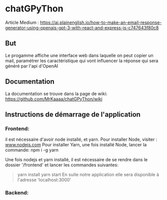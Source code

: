 # chatGPyThon

Article Medium : https://ai.plainenglish.io/how-to-make-an-email-response-generator-using-openais-gpt-3-with-react-and-express-js-c747643f80c8

## But
Le progamme affiche une interface web dans laquelle on peut copier un mail, paramétrer les caractéristique qui vont influencer la réponse qui sera généré par l'api d'OpenAI

## Documentation

La documentation se trouve dans la page de wiki: https://github.com/MrKaaaa/chatGPyThon/wiki

## Instructions de démarrage de l'application

### Frontend:

il est nécessaire d'avoir node installé, et yarn.
Pour installer Node, visiter : www.nodejs.com
Pour installer Yarn, une fois installé Node, lancer la commande: npm i -g yarn

Une fois nodejs et yarn installé, il est nécessaire de se rendre dans le dossier '/frontend' et lancer les commandes suivantes:
> yarn install
> yarn start
En suite notre application elle sera disponible à l'adresse 'localhost:3000'

### Backend:
